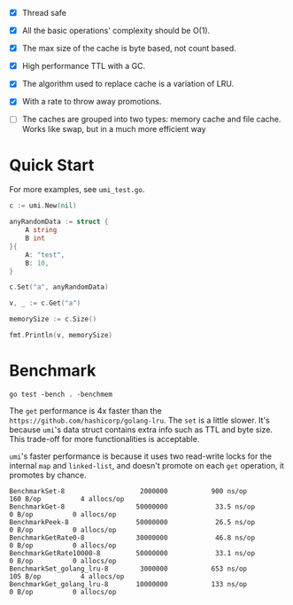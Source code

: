 - [x] Thread safe

- [x] All the basic operations' complexity should be O(1).

- [x] The max size of the cache is byte based, not count based.

- [x] High performance TTL with a GC.

- [x] The algorithm used to replace cache is a variation of LRU.

- [x] With a rate to throw away promotions.

- [ ] The caches are grouped into two types: memory cache and file cache. Works like swap,
  but in a much more efficient way

# Quick Start

For more examples, see `umi_test.go`.

```go
c := umi.New(nil)

anyRandomData := struct {
    A string
    B int
}{
    A: "test",
    B: 10,
}

c.Set("a", anyRandomData)

v, _ := c.Get("a")

memorySize := c.Size()

fmt.Println(v, memorySize)
```


# Benchmark

`go test -bench . -benchmem`

The `get` performance is 4x faster than the `https://github.com/hashicorp/golang-lru`.
The `set` is a little slower. It's because `umi`'s data struct contains extra info
such as TTL and byte size. This trade-off for more functionalities is acceptable.

`umi`'s faster performance is because it uses two read-write locks for the
internal `map` and `linked-list`, and doesn't promote on each `get` operation, it
promotes by chance.

```
BenchmarkSet-8              	 2000000	       900 ns/op	     160 B/op	       4 allocs/op
BenchmarkGet-8              	50000000	        33.5 ns/op	       0 B/op	       0 allocs/op
BenchmarkPeek-8             	50000000	        26.5 ns/op	       0 B/op	       0 allocs/op
BenchmarkGetRate0-8         	30000000	        46.8 ns/op	       0 B/op	       0 allocs/op
BenchmarkGetRate10000-8     	50000000	        33.1 ns/op	       0 B/op	       0 allocs/op
BenchmarkSet_golang_lru-8   	 3000000	       653 ns/op	     105 B/op	       4 allocs/op
BenchmarkGet_golang_lru-8   	10000000	       133 ns/op	       0 B/op	       0 allocs/op
```

